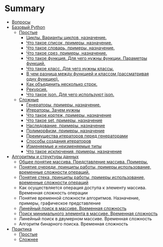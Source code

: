 # Summary

* [Вопросы](README.md)
* [Базовый Python](chapter1.md)
   * [Простые](prostie.md)
       * [Циклы. Варианты циклов, назначение.](tsikli_varianti_tsiklov,_naznachenie.md)
       * [Что такое список, примеры, назначение.](chto_takoe_spisok,_primeri,_naznachenie.md)
       * [Что такое словарь, примеры, назначение.](chto_takoe_slovar,_primeri,_naznachenie.md)
       * [Что такое срез, примеры, назначение.](chto_takoe_srez,_primeri,_naznachenie.md)
       * [Что такое функция. Для чего нужны функции. Параметры функций.](chto_takoe_funktsiya_dlya_chego_nuzhni_funktsii_pa.md)
       * [Что такое класс. Для чего нужны классы.](chto_takoe_klass_dlya_chego_nuzhni_klassi.md)
       * [В чем разница между функцией  и классом (рассматривая одну функцию).](v_chem_raznitsa_mezhdu_funktsiei_i_klassom_rassmat.md)
       * [Как объединить несколько строк.](kak_obedinit_neskolko_strok.md)
       * [Рекурсия.](rekursiya.md)
       * [Что такое json. Для чего используют json.](chto_takoe_json_dlya_chego_ispolzuyut_json.md)
   * [Сложные](slozhnie.md)
       * [Генераторы, примеры, назначение.](generatori,_primeri,_naznachenie.md)
       * [Итераторы. Зачем нужны](iteratori_zachem_nuzhni.md)
       * [Что такое кортеж, примеры, назначение](chto_takoe_kortezh,_primeri,_naznachenie.md)
       * [Что такое set, примеры, назначение](chto_takoe_set,_primeri,_naznachenie.md)
       * [Наследование, примеры, назначение](nasledovanie,_primeri,_naznachenie.md)
       * [Полиморфизм, примеры, назначение](polimorfizm,_primeri,_naznachenie.md)
       * [Преимущества итераторов перед генераторами](preimuschestva_iteratorov_pered_generatorami.md)
       * [Способы создания итераторов](sposobi_sozdaniya_iteratorov.md)
       * [Изменяемые и неизменяемые типы](izmenyaemie_i_neizmenyaemie_tipi.md)
       * [Что такое исключения, примеры, назначение](chto_takoe_isklyucheniya,_primeri,_naznachenie.md)
* [Алгоритмы и структуры данных](chapter2.md)
   * [Общее понятие массива. Представление массива. Примеры.](obschee_ponyatie_massiva_predstavlenie_massiva_pri.md)
   * [Понятие очереди, принципы работы, примеры использование, временные сложности операций.](ponyatie_ocheredi,_printsipi_raboti,_primeri_ispol.md)
   * [Понятие стека, принципы работы, примеры использование, временные сложности операций](ponyatie_steka,_printsipi_raboti,_primeri_ispolzov.md)
   * Как осуществляется операция доступа к элементу массива. Временная сложность операции
   * Понятие временной сложности алгоритмов. Назначение, примеры, графическое представление
   * [Линейный поиск в массиве. Временная сложность](lineinii_poisk_v_massive_vremennaya_slozhnost.md)
   * [Поиск минимального элемента в массиве. Временная сложность](poisk_minimalnogo_elementa_v_massive_vremennaya_sl.md)
   * Линейный поиск в двумерном массиве. Временная сложность
   * Алгоритм бинарного поиска. Временная сложность
* [Практика](praktika.md)
   * [Простые](practic_prostie.md)
   * [Сложнее](slozhnee.md)

